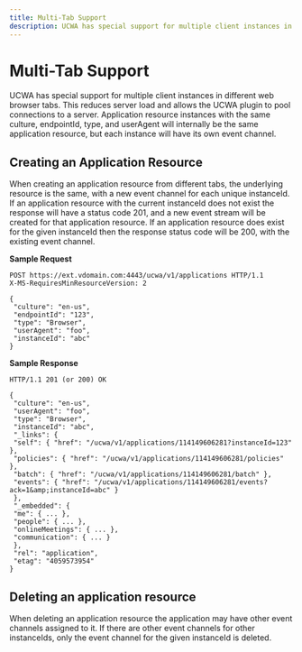```yaml
---
title: Multi-Tab Support
description: UCWA has special support for multiple client instances in different web browser tabs.
---
```

# Multi-Tab Support


UCWA has special support for multiple client instances in different web browser tabs. This reduces server load and allows the UCWA plugin to pool connections to a server. Application resource instances with the same culture, endpointId, type, and userAgent will internally be the same application resource, but each instance will have its own event channel.

## Creating an Application Resource

When creating an application resource from different tabs, the underlying resource is the same, with a new event channel for each unique instanceId. If an application resource with the current instanceId does not exist the response will have a status code 201, and a new event stream will be created for that application resource. If an application resource does exist for the given instanceId then the response status code will be 200, with the existing event channel.

 **Sample Request**




```
POST https://ext.vdomain.com:4443/ucwa/v1/applications HTTP/1.1
X-MS-RequiresMinResourceVersion: 2
 
{
 "culture": "en-us",
 "endpointId": "123",
 "type": "Browser",
 "userAgent": "foo",
 "instanceId": "abc"
}

```

 **Sample Response**




```
HTTP/1.1 201 (or 200) OK
 
{
 "culture": "en-us",
 "userAgent": "foo",
 "type": "Browser",
 "instanceId": "abc",
 "_links": {
 "self": { "href": "/ucwa/v1/applications/114149606281?instanceId=123" },
 "policies": { "href": "/ucwa/v1/applications/114149606281/policies" },
 "batch": { "href": "/ucwa/v1/applications/114149606281/batch" },
 "events": { "href": "/ucwa/v1/applications/114149606281/events?ack=1&amp;instanceId=abc" }
 },
 "_embedded": {
 "me": { ... },
 "people": { ... },
 "onlineMeetings": { ... },
 "communication": { ... }
 },
 "rel": "application",
 "etag": "4059573954"
}

```


## Deleting an application resource
<a name="bk_addresources"> </a>

When deleting an application resource the application may have other event channels assigned to it. If there are other event channels for other instanceIds, only the event channel for the given instanceId is deleted.

